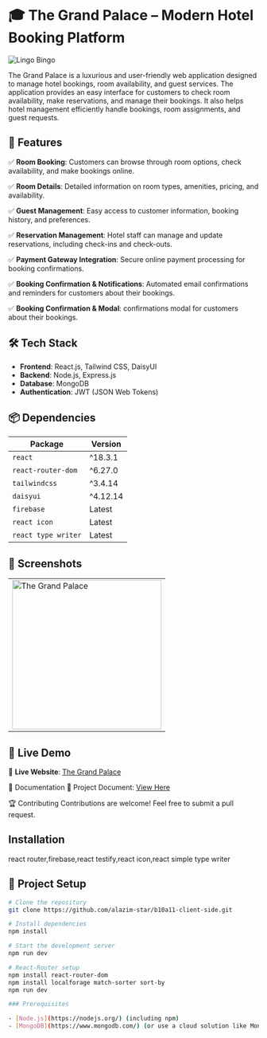 # 🎓 The Grand Palace – Modern Hotel Booking Platform

![Lingo Bingo](https://i.ibb.co.com/4ZnT6vj0/a.jpg)

The Grand Palace is a luxurious and user-friendly web application designed to manage hotel bookings, room availability, and guest services. The application provides an easy interface for customers to check room availability, make reservations, and manage their bookings. It also helps hotel management efficiently handle bookings, room assignments, and guest requests.

## 📌 Features
✅ **Room Booking**: Customers can browse through room options, check availability, and make bookings online.

✅ **Room Details**: Detailed information on room types, amenities, pricing, and availability.

✅ **Guest Management**: Easy access to customer information, booking history, and preferences.

✅ **Reservation Management**: Hotel staff can manage and update reservations, including check-ins and check-outs.

✅ **Payment Gateway Integration**: Secure online payment processing for booking confirmations.

✅ **Booking Confirmation & Notifications**: Automated email confirmations and reminders for customers about their bookings.

✅ **Booking Confirmation & Modal**:  confirmations modal for customers about their bookings.


## 🛠️ Tech Stack

- **Frontend**: React.js, Tailwind CSS, DaisyUI
- **Backend**: Node.js, Express.js
- **Database**: MongoDB
- **Authentication**: JWT (JSON Web Tokens)

## 📦 Dependencies

| Package             | Version  |
|---------------------|----------|
| `react`            | ^18.3.1  |
| `react-router-dom` | ^6.27.0  |
| `tailwindcss`      | ^3.4.14  |
| `daisyui`          | ^4.12.14 |
| `firebase`         | Latest   |
| `react icon`       | Latest   |
| `react type writer`| Latest   |

## 📸 Screenshots  

<div align="center">
  <table>
    <tr>
      <td><img src="https://i.ibb.co.com/S4gCWsBj/ad.jpg" width="300" alt="The Grand Palace"></td>
    </tr>
  </table>
</div>

## 🚀 Live Demo  

🔗 **Live Website**: [The Grand Palace](https://b10a11-client-side.web.app/)  

📜 Documentation
📄 Project Document:  [View Here ](https://docs.google.com/document/d/1d5UG3gjfwGknxlSFrMX5AszZFDMBQ6UAy9pDMmmGu34/edit?tab=t.0#heading=h.i22hzo8dczks)     

🏆 Contributing
Contributions are welcome! Feel free to submit a pull request.

## Installation
react router,firebase,react testify,react icon,react simple type writer 


## 📂 Project Setup

```bash
# Clone the repository
git clone https://github.com/alazim-star/b10a11-client-side.git

# Install dependencies
npm install

# Start the development server
npm run dev

# React-Router setup
npm install react-router-dom
npm install localforage match-sorter sort-by
npm run dev

### Prerequisites

- [Node.js](https://nodejs.org/) (including npm)
- [MongoDB](https://www.mongodb.com/) (or use a cloud solution like MongoDB Atlas)














